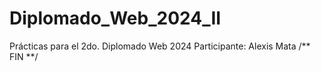 # Diplomado_Web_2024_II
Prácticas para el 2do. Diplomado Web 2024
Participante: Alexis Mata
/** FIN **/
